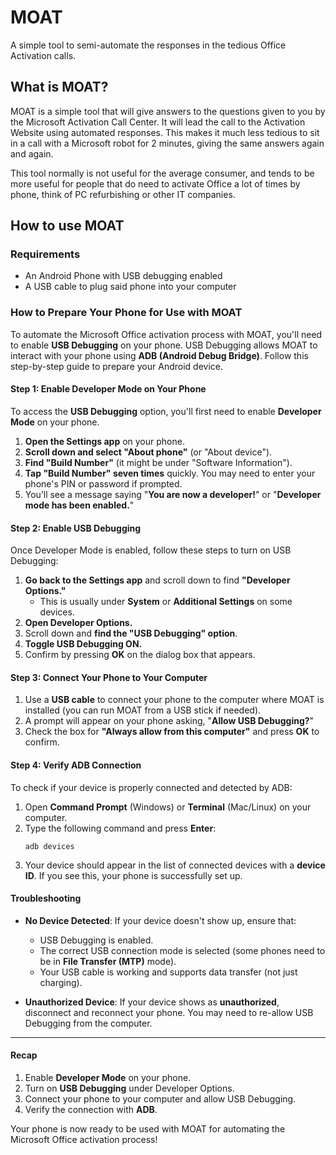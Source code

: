 # MOAT
A simple tool to semi-automate the responses in the tedious Office Activation calls.

## What is MOAT?
MOAT is a simple tool that will give answers to the questions given to you by the Microsoft Activation Call Center. It will lead the call to the Activation Website using automated responses. This makes it much less tedious to sit in a call with a Microsoft robot for 2 minutes, giving the same answers again and again.

This tool normally is not useful for the average consumer, and tends to be more useful for people that do need to activate Office a lot of times by phone, think of PC refurbishing or other IT companies.

## How to use MOAT

### Requirements
- An Android Phone with USB debugging enabled
- A USB cable to plug said phone into your computer

### How to Prepare Your Phone for Use with MOAT

To automate the Microsoft Office activation process with MOAT, you'll need to enable **USB Debugging** on your phone. USB Debugging allows MOAT to interact with your phone using **ADB (Android Debug Bridge)**. Follow this step-by-step guide to prepare your Android device.

#### Step 1: Enable Developer Mode on Your Phone
To access the **USB Debugging** option, you'll first need to enable **Developer Mode** on your phone.

1. **Open the Settings app** on your phone.
2. **Scroll down and select "About phone"** (or "About device").
3. **Find "Build Number"** (it might be under "Software Information").
4. **Tap "Build Number" seven times** quickly. You may need to enter your phone's PIN or password if prompted.
5. You’ll see a message saying "**You are now a developer!**" or "**Developer mode has been enabled.**"

#### Step 2: Enable USB Debugging
Once Developer Mode is enabled, follow these steps to turn on USB Debugging:

1. **Go back to the Settings app** and scroll down to find **"Developer Options."**
   - This is usually under **System** or **Additional Settings** on some devices.
2. **Open Developer Options.**
3. Scroll down and **find the "USB Debugging" option**.
4. **Toggle USB Debugging ON.**
5. Confirm by pressing **OK** on the dialog box that appears.

#### Step 3: Connect Your Phone to Your Computer
1. Use a **USB cable** to connect your phone to the computer where MOAT is installed (you can run MOAT from a USB stick if needed).
2. A prompt will appear on your phone asking, "**Allow USB Debugging?**"
3. Check the box for **"Always allow from this computer"** and press **OK** to confirm.

#### Step 4: Verify ADB Connection
To check if your device is properly connected and detected by ADB:

1. Open **Command Prompt** (Windows) or **Terminal** (Mac/Linux) on your computer.
2. Type the following command and press **Enter**:
   ```
   adb devices
   ```
3. Your device should appear in the list of connected devices with a **device ID**. If you see this, your phone is successfully set up.

#### Troubleshooting
- **No Device Detected**: If your device doesn't show up, ensure that:
  - USB Debugging is enabled.
  - The correct USB connection mode is selected (some phones need to be in **File Transfer (MTP)** mode).
  - Your USB cable is working and supports data transfer (not just charging).

- **Unauthorized Device**: If your device shows as **unauthorized**, disconnect and reconnect your phone. You may need to re-allow USB Debugging from the computer.

---

#### Recap
1. Enable **Developer Mode** on your phone.
2. Turn on **USB Debugging** under Developer Options.
3. Connect your phone to your computer and allow USB Debugging.
4. Verify the connection with **ADB**.

Your phone is now ready to be used with MOAT for automating the Microsoft Office activation process!
